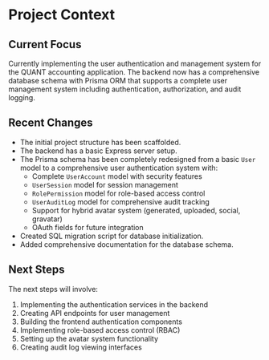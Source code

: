# Project Context

## Current Focus

Currently implementing the user authentication and management system for the QUANT accounting application. The backend now has a comprehensive database schema with Prisma ORM that supports a complete user management system including authentication, authorization, and audit logging.

## Recent Changes

*   The initial project structure has been scaffolded.
*   The backend has a basic Express server setup.
*   The Prisma schema has been completely redesigned from a basic `User` model to a comprehensive user authentication system with:
    - Complete `UserAccount` model with security features
    - `UserSession` model for session management
    - `RolePermission` model for role-based access control
    - `UserAuditLog` model for comprehensive audit tracking
    - Support for hybrid avatar system (generated, uploaded, social, gravatar)
    - OAuth fields for future integration
*   Created SQL migration script for database initialization.
*   Added comprehensive documentation for the database schema.

## Next Steps

The next steps will involve:
1. Implementing the authentication services in the backend
2. Creating API endpoints for user management
3. Building the frontend authentication components
4. Implementing role-based access control (RBAC)
5. Setting up the avatar system functionality
6. Creating audit log viewing interfaces